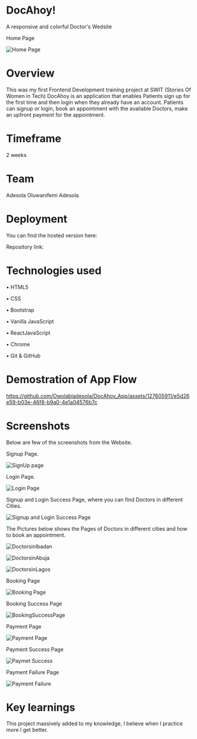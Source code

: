 # DocAhoy!
A responsive and colorful Doctor's Wedsite

Home Page

![Home  Page ](https://github.com/Owolabiadesola/DocAhoy_App/assets/127605911/9caa51b8-fe01-4a2a-a766-74a96a6bf9cd)


# Overview

This was my first Frontend Development training project at SWIT (Stories Of Women in Tech)
DocAhoy is an application that enables Patients sign up for the first time and then login when they already have an account. Patients can signup or login, book an appointment with the available Doctors, make an upfront payment for the appointment.

# Timeframe

2 weeks

# Team

Adesola Oluwanifemi Adesola

# Deployment

You can find the hosted version here:

Repository link: 

# Technologies used

• HTML5

• CSS

• Bootstrap

• Vanilla JavaScript

• ReactJavaScript

• Chrome

• Git & GitHub


# Demostration of App Flow

https://github.com/Owolabiadesola/DocAhoy_App/assets/127605911/e5d26e59-b03e-46f8-b9a0-4e1a04576b7c

# Screenshots

Below are few of the screenshots from the Website.

Signup Page.

![SignUp page](https://github.com/Owolabiadesola/DocAhoy_App/assets/127605911/001dc6b8-5b48-4c0a-80f6-5b2e9e81378a)

Login Page.

![Login Page](https://github.com/Owolabiadesola/DocAhoy_App/assets/127605911/7f0d6c8f-5500-494a-895c-021f8ffc61dc)

Signup and Login Success Page, where you can find Doctors in different Cities.

![Signup and Login Success Page](https://github.com/Owolabiadesola/DocAhoy_App/assets/127605911/483459f4-02da-42b9-8525-087e69b3a8c3)

The Pictures below shows the Pages of Doctors in different cities and how to book an appointment.

![DoctorsinIbadan](https://github.com/Owolabiadesola/DocAhoy_App/assets/127605911/63006ed8-1821-4c9c-b5c9-8ced310b49e7)

![DoctorsinAbuja](https://github.com/Owolabiadesola/DocAhoy_App/assets/127605911/3d0de632-d182-446f-8ff8-d824dc5a2057)

![DoctorsinLagos](https://github.com/Owolabiadesola/DocAhoy_App/assets/127605911/ae053490-9be0-4986-9e4f-db10bd1c4718)

Booking Page

![Booking Page](https://github.com/Owolabiadesola/DocAhoy_App/assets/127605911/d41c3d53-84df-40cf-844f-ba5b2835b7b8)

Booking Success Page

![BookingSuccessPage](https://github.com/Owolabiadesola/DocAhoy_App/assets/127605911/ba773801-3ebc-4ff0-b516-4964164e3fa3)

Payment Page

![Payment Page](https://github.com/Owolabiadesola/DocAhoy_App/assets/127605911/5b02ee0b-2e35-43f0-84a1-d2de46693857)

Payment Success Page

![Paymet Success](https://github.com/Owolabiadesola/DocAhoy_App/assets/127605911/adb4c70e-a3d3-4d99-aaa2-f7f02e26242e)

Payment Failure Page 

![Payment Failure](https://github.com/Owolabiadesola/DocAhoy_App/assets/127605911/4a9b8f0f-3ec9-4e92-b5c7-05ebe7b4ea2e)

# Key learnings

This project massively added to my knowledge, I believe when I practice more I get better.
